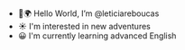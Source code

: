 - 👋🌍 Hello World, I’m @leticiareboucas
-  ☀️ I'm interested in new adventures
-  😀 I'm currently learning advanced English

<!---
leticiareboucas/leticiareboucas is a ✨ special ✨ repository because its `README.md` (this file) appears on your GitHub profile.
You can click the Preview link to take a look at your changes.
--->
